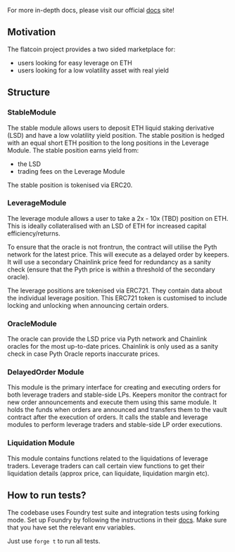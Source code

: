 For more in-depth docs, please visit our official [docs](https://docs.flat.money/) site!

## Motivation

The flatcoin project provides a two sided marketplace for:

- users looking for easy leverage on ETH
- users looking for a low volatility asset with real yield

## Structure

### StableModule

The stable module allows users to deposit ETH liquid staking derivative (LSD) and have a low volatility yield position.
The stable position is hedged with an equal short ETH position to the long positions in the Leverage Module.
The stable position earns yield from:

- the LSD
- trading fees on the Leverage Module

The stable position is tokenised via ERC20.

### LeverageModule

The leverage module allows a user to take a 2x - 10x (TBD) position on ETH. This is ideally collateralised with an LSD of ETH for increased capital efficiency/returns.

To ensure that the oracle is not frontrun, the contract will utilise the Pyth network for the latest price. This will execute as a delayed order by keepers. It will use a secondary Chainlink price feed for redundancy as a sanity check (ensure that the Pyth price is within a threshold of the secondary oracle).

The leverage positions are tokenised via ERC721. They contain data about the individual leverage position. This ERC721 token is customised to include locking and unlocking when announcing certain orders.

### OracleModule

The oracle can provide the LSD price via Pyth network and Chainlink oracles for the most up-to-date prices. Chainlink is only used as a sanity check in case Pyth Oracle reports inaccurate prices.

### DelayedOrder Module

This module is the primary interface for creating and executing orders for both leverage traders and stable-side LPs. Keepers monitor the contract for new order announcements and execute them using this same module. It holds the funds when orders are announced and transfers them to the vault contract after the execution of orders. It calls the stable and leverage modules to perform leverage traders and stable-side LP order executions.

### Liquidation Module

This module contains functions related to the liquidations of leverage traders. Leverage traders can call certain view functions to get their liquidation details (approx price, can liquidate, liquidation margin etc).

## How to run tests?

The codebase uses Foundry test suite and integration tests using forking mode. Set up Foundry by following the instructions in their [docs](https://book.getfoundry.sh/getting-started/installation). Make sure that you have set the relevant env variables.

Just use `forge t` to run all tests.
